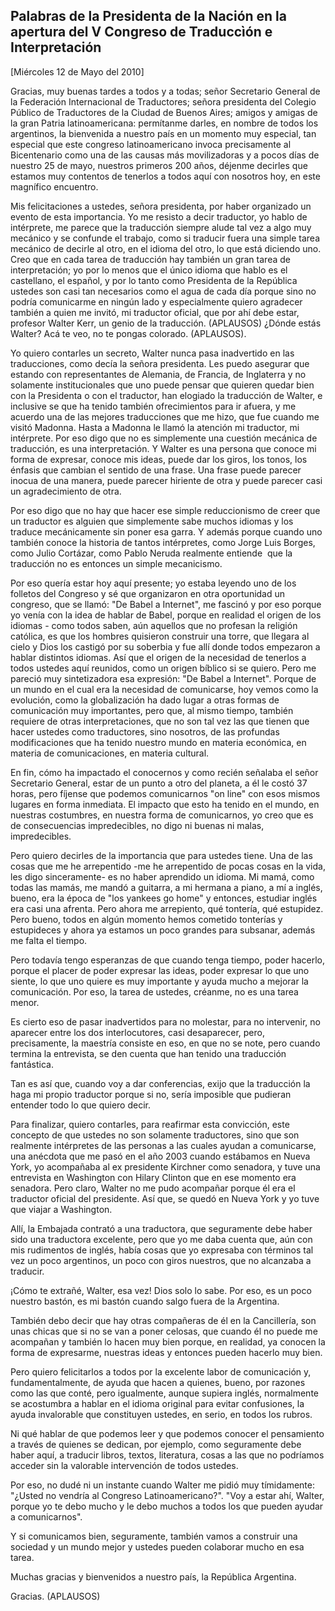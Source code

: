 Palabras de la Presidenta de la Nación en la apertura del V Congreso de Traduccìón e Interpretación
---------------------------------------------------------------------------------------------------

[Miércoles 12 de Mayo del 2010]

Gracias, muy buenas tardes a todos y a todas; señor Secretario General
de la Federación Internacional de Traductores; señora presidenta del
Colegio Público de Traductores de la Ciudad de Buenos Aires; amigos y
amigas de la gran Patria latinoamericana: permítanme darles, en nombre
de todos los argentinos, la bienvenida a nuestro país en un momento muy
especial, tan especial que este congreso latinoamericano invoca
precisamente al Bicentenario como una de las causas más movilizadoras y
a pocos días de nuestro 25 de mayo, nuestros primeros 200 años, déjenme
decirles que estamos muy contentos de tenerlos a todos aquí con nosotros
hoy, en este magnífico encuentro.

Mis felicitaciones a ustedes, señora presidenta, por haber organizado un
evento de esta importancia. Yo me resisto a decir traductor, yo hablo de
intérprete, me parece que la traducción siempre alude tal vez a algo muy
mecánico y se confunde el trabajo, como si traducir fuera una simple
tarea mecánico de decirle al otro, en el idioma del otro, lo que está
diciendo uno. Creo que en cada tarea de traducción hay también un gran
tarea de interpretación; yo por lo menos que el único idioma que hablo
es el castellano, el español, y por lo tanto como Presidenta de la
República ustedes son casi tan necesarios como el agua de cada día
porque sino no podría comunicarme en ningún lado y especialmente quiero
agradecer también a quien me invitó, mi traductor oficial, que por ahí
debe estar, profesor Walter Kerr, un genio de la traducción. (APLAUSOS)
¿Dónde estás Walter? Acá te veo, no te pongas colorado. (APLAUSOS).

Yo quiero contarles un secreto, Walter nunca pasa inadvertido en las
traducciones, como decía la señora presidenta. Les puedo asegurar que
estando con representantes de Alemania, de Francia, de Inglaterra y no
solamente institucionales que uno puede pensar que quieren quedar bien
con la Presidenta o con el traductor, han elogiado la traducción de
Walter, e inclusive se que ha tenido también ofrecimientos para ir
afuera, y me acuerdo una de las mejores traducciones que me hizo, que
fue cuando me visitó Madonna. Hasta a Madonna le llamó la atención mi
traductor, mi intérprete. Por eso digo que no es simplemente una
cuestión mecánica de traducción, es una interpretación. Y Walter es una
persona que conoce mi forma de expresar, conoce mis ideas, puede dar los
giros, los tonos, los énfasis que cambian el sentido de una frase. Una
frase puede parecer inocua de una manera, puede parecer hiriente de otra
y puede parecer casi un agradecimiento de otra.

Por eso digo que no hay que hacer ese simple reduccionismo de creer que
un traductor es alguien que simplemente sabe muchos idiomas y los
traduce mecánicamente sin poner esa garra. Y además porque cuando uno
también conoce la historia de tantos intérpretes, como Jorge Luis
Borges, como Julio Cortázar, como Pablo Neruda realmente entiende  que
la traducción no es entonces un simple mecanicismo.

Por eso quería estar hoy aquí presente; yo estaba leyendo uno de los
folletos del Congreso y sé que organizaron en otra oportunidad un
congreso, que se llamó: "De Babel a Internet", me fascinó y por eso
porque yo venía con la idea de hablar de Babel, porque en realidad el
origen de los idiomas - como todos saben, aún aquellos que no profesan
la religión católica, es que los hombres quisieron construir una torre,
que llegara al cielo y Dios los castigó por su soberbia y fue allí donde
todos empezaron a hablar distintos idiomas. Así que el origen de la
necesidad de tenerlos a todos ustedes aquí reunidos, como un origen
bíblico si se quiero. Pero me pareció muy sintetizadora esa expresión:
"De Babel a Internet". Porque de un mundo en el cual era la necesidad de
comunicarse, hoy vemos como la evolución, como la globalización ha dado
lugar a otras formas de comunicación muy importantes, pero que, al mismo
tiempo, también requiere de otras interpretaciones, que no son tal vez
las que tienen que hacer ustedes como traductores, sino nosotros, de las
profundas modificaciones que ha tenido nuestro mundo en materia
económica, en materia de comunicaciones, en materia cultural.

En fin, cómo ha impactado el conocernos y como recién señalaba el señor
Secretario General, estar de un punto a otro del planeta, a él le costó
37 horas, pero fíjense que podemos comunicarnos "on line" con esos
mismos lugares en forma inmediata. El impacto que esto ha tenido en el
mundo, en nuestras costumbres, en nuestra forma de comunicarnos, yo creo
que es de consecuencias impredecibles, no digo ni buenas ni malas,
impredecibles.

Pero quiero decirles de la importancia que para ustedes tiene. Una de
las cosas que me he arrepentido -me he arrepentido de pocas cosas en la
vida, les digo sinceramente- es no haber aprendido un idioma. Mi mamá,
como todas las mamás, me mandó a guitarra, a mi hermana a piano, a mí a
inglés, bueno, era la época de "los yankees go home" y entonces,
estudiar inglés era casi una afrenta. Pero ahora me arrepiento, qué
tontería, qué estupidez. Pero bueno, todos en algún momento hemos
cometido tonterías y estupideces y ahora ya estamos un poco grandes para
subsanar, además me falta el tiempo.

Pero todavía tengo esperanzas de que cuando tenga tiempo, poder hacerlo,
porque el placer de poder expresar las ideas, poder expresar lo que uno
siente, lo que uno quiere es muy importante y ayuda mucho a mejorar la
comunicación. Por eso, la tarea de ustedes, créanme, no es una tarea
menor.

Es cierto eso de pasar inadvertidos para no molestar, para no
intervenir, no aparecer entre los dos interlocutores, casi desaparecer,
pero, precisamente, la maestría consiste en eso, en que no se note, pero
cuando termina la entrevista, se den cuenta que han tenido una
traducción fantástica.

Tan es así que, cuando voy a dar conferencias, exijo que la traducción
la haga mi propio traductor porque si no, sería imposible que pudieran
entender todo lo que quiero decir.

Para finalizar, quiero contarles, para reafirmar esta convicción, este
concepto de que ustedes no son solamente traductores, sino que son
realmente intérpretes de las personas a las cuales ayudan a comunicarse,
una anécdota que me pasó en el año 2003 cuando estábamos en Nueva York,
yo acompañaba al ex presidente Kirchner como senadora, y tuve una
entrevista en Washington con Hilary Clinton que en ese momento era
senadora. Pero claro, Walter no me pudo acompañar porque él era el
traductor oficial del presidente. Así que, se quedó en Nueva York y yo
tuve que viajar a Washington.

Allí, la Embajada contrató a una traductora, que seguramente debe haber
sido una traductora excelente, pero que yo me daba cuenta que, aún con
mis rudimentos de inglés, había cosas que yo expresaba con términos tal
vez un poco argentinos, un poco con giros nuestros, que no alcanzaba a
traducir.

¡Cómo te extrañé, Walter, esa vez! Dios solo lo sabe. Por eso, es un
poco nuestro bastón, es mi bastón cuando salgo fuera de la Argentina.

También debo decir que hay otras compañeras de él en la Cancillería, son
unas chicas que si no se van a poner celosas, que cuando él no puede me
acompañan y también lo hacen muy bien porque, en realidad, ya conocen la
forma de expresarme, nuestras ideas y entonces pueden hacerlo muy bien.

Pero quiero felicitarlos a todos por la excelente labor de comunicación
y, fundamentalmente, de ayuda que hacen a quienes, bueno, por razones
como las que conté, pero igualmente, aunque supiera inglés, normalmente
se acostumbra a hablar en el idioma original para evitar confusiones, la
ayuda invalorable que constituyen ustedes, en serio, en todos los
rubros.

Ni qué hablar de que podemos leer y que podemos conocer el pensamiento a
través de quienes se dedican, por ejemplo, como seguramente debe haber
aquí, a traducir libros, textos, literatura, cosas a las que no
podríamos acceder sin la valorable intervención de todos ustedes.

Por eso, no dudé ni un instante cuando Walter me pidió muy tímidamente:
"¿Usted no vendría al Congreso Latinoamericano?". "Voy a estar ahí,
Walter, porque yo te debo mucho y le debo muchos a todos los que pueden
ayudar a comunicarnos".

Y si comunicamos bien, seguramente, también vamos a construir una
sociedad y un mundo mejor y ustedes pueden colaborar mucho en esa tarea.

Muchas gracias y bienvenidos a nuestro país, la República Argentina.

Gracias. (APLAUSOS)
